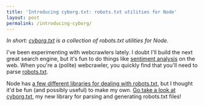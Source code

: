 ```yaml
---
title: 'Introducing cyborg.txt: robots.txt utilities for Node'
layout: post
permalink: /introducing-cyborg/
---
```

*In short: [cyborg.txt](https://github.com/EvanHahn/cyborg.txt) is a collection of robots.txt utilities for Node.*

I've been experimenting with webcrawlers lately. I doubt I'll build the next great search engine, but it's fun to do things like [sentiment analysis](https://en.wikipedia.org/wiki/Sentiment_analysis) on the web. When you're a (polite) webcrawler, you quickly find that you'll need to parse [robots.txt](http://www.robotstxt.org/).

Node has [a few different libraries for dealing with robots.txt](https://www.npmjs.org/search?q=robots.txt), but I thought it'd be fun (and possibly useful) to make my own. [Go take a look at cyborg.txt](https://github.com/EvanHahn/cyborg.txt), my new library for parsing and generating robots.txt files!
